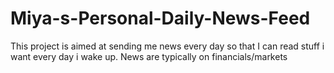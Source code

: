 # Miya-s-Personal-Daily-News-Feed
This project is aimed at sending me news every day so that I can read stuff i want every day i wake up. News are typically on financials/markets
